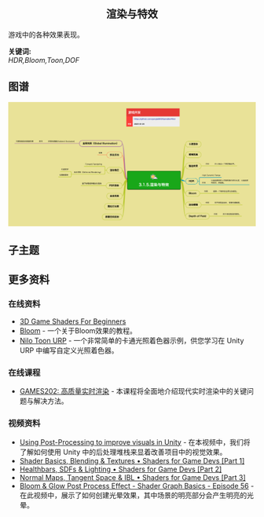 <h2 align="center">渲染与特效</h2>
<p>
游戏中的各种效果表现。
</p>

**关键词:**<br/>
*HDR,Bloom,Toon,DOF*

## 图谱
![图片加载中...](../exports/3.1.5.渲染与特效.png?raw=true)

## 子主题

## 更多资料
### 在线资料
* [3D Game Shaders For Beginners](https://github.com/lettier/3d-game-shaders-for-beginners)
* [Bloom](https://learnopengl.com/Advanced-Lighting/Bloom) - 一个关于Bloom效果的教程。
* [Nilo Toon URP](https://github.com/ColinLeung-NiloCat/UnityURPToonLitShaderExample) - 一个非常简单的卡通光照着色器示例，供您学习在 Unity URP 中编写自定义光照着色器。
### 在线课程
* [GAMES202: 高质量实时渲染](https://sites.cs.ucsb.edu/~lingqi/teaching/games202.html) - 本课程将全面地介绍现代实时渲染中的关键问题与解决方法。
### 视频资料
* [Using Post-Processing to improve visuals in Unity](https://www.youtube.com/watch?v=_PzYAbPpK8k&t=489s) - 在本视频中，我们将了解如何使用 Unity 中的后处理堆栈来显着改善项目中的视觉效果。
* [Shader Basics, Blending & Textures • Shaders for Game Devs [Part 1]](https://www.youtube.com/watch?v=kfM-yu0iQBk) 
* [Healthbars, SDFs & Lighting • Shaders for Game Devs [Part 2]](https://www.youtube.com/watch?v=mL8U8tIiRRg)
* [Normal Maps, Tangent Space & IBL • Shaders for Game Devs [Part 3]](https://www.youtube.com/watch?v=E4PHFnvMzFc)
* [Bloom & Glow Post Process Effect - Shader Graph Basics - Episode 56](https://www.youtube.com/watch?v=kRIUsIO16yI) - 在此视频中，展示了如何创建光晕效果，其中场景的明亮部分会产生明亮的光晕。
